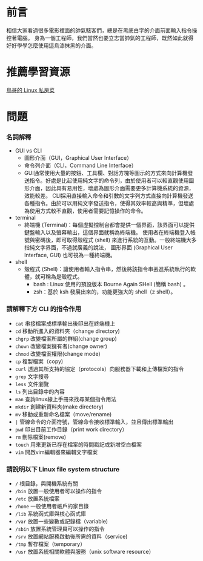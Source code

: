# 前言
相信大家看過很多電影裡面的帥氣駭客們，總是在黑底白字的介面前面輸入指令操控著電腦。 身為一個工程師，我們當然也要立志當帥氣的工程師，既然如此就得好好學學怎麼使用這烏漆抹黑的介面。

# 推薦學習資源
[鳥哥的 Linux 私房菜](https://linux.vbird.org/linux_basic/centos7/)

# 問題

### 名詞解釋

- GUI vs CLI
  - 圖形介面（GUI，Graphical User Interface）
  - 命令列介面（CLI，Command Line Interface）
  - GUI通常使用大量的按鈕、工具欄、對話方塊等圖示的方式來向計算機發送指令。好處是比起使用純文字的命令列，由於使用者可以較直觀使用圖形介面，因此具有易用性，壞處為圖形介面需要更多計算機系統的資源，效能較差。
CLI採用直接輸入命令和引數的文字列方式直接向計算機發送各種指令。由於可以用純文字發送指令，使得其效率較高與精準，但壞處為使用方式較不直觀，使用者需要記憶操作的命令。
- terminal
  - 終端機 (Terminal)：每個虛擬控制台都會提供一個界面，該界面可以提供鍵盤輸入以及螢幕輸出，這個界面就稱為終端機。 使用者在終端機登入帳號與密碼後，即可取得殼程式 (shell) 來進行系統的互動。一般終端機大多指純文字界面，不過就廣義的說法， 圖形界面 (Graphical User Interface, GUI) 也可視為一種終端機。
- shell
  - 殼程式 (Shell)：讓使用者輸入指令串，然後將該指令串丟進系統執行的軟體，就可稱為是殼程式。
    - bash : Linux 使用的預設版本 Bourne Again SHell (簡稱 bash) 。
    - zsh：基於 ksh 發展出來的，功能更強大的 shell（z shell）。

### 請解釋下方 CLI 的指令作用
    
- `cat`
串接檔案成標準輸出後印出在終端機上
- `cd`
移動所進入的資料夾（change directory)    
- `chgrp`
 改變檔案所屬的群組(change group)
- `chown`
改變檔案擁有者(change owner)
- `chmod`
改變檔案權限(change mode)
- `cp`
複製檔案（copy)
- `curl`
透過其所支持的協定（protocols）向服務器下載和上傳檔案的指令
- `grep`
文字搜尋
- `less`
文件瀏覽
- `ls`
列出目錄中的內容
- `man`
查詢linux線上手冊來找尋某個指令用法
- `mkdir`
 創建新資料夾(make directory)   
- `mv`
移動或重新命名檔案（move/rename) 
- `|`
管線命令的介面符號，管線命令接收標準輸入，並且傳出標準輸出
- `pwd`
印出目前工作目錄（print work directory）
- `rm`
刪除檔案(remove)
- `touch`
用來更新已存在檔案的時間戳記或新增空白檔案
- `vim`
開啟vim編輯器來編輯文字檔案
### 請說明以下 Linux file system structure 

- `/`
根目錄，與開機系統有關
- `/bin`
放置一般使用者可以操作的指令
- `/etc`
放置系統檔案
- `/home`
一般使用者帳戶的家目錄
- `/lib`
系統函式庫與核心函式庫
- `/var`
放置一些變數或記錄檔（variable)
- `/sbin`
放置系統管理員可以操作的指令
- `/srv`
放置網站服務啟動後所需的資料（service)
- `/tmp`
暫存檔案（temporary）
- `/usr`
放置系統相關軟體與服務（unix software resource）
